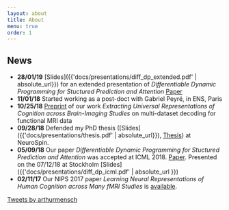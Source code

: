 ```yaml
---
layout: about
title: About
menu: true
order: 1
---
```


## News
- **28/01/19** [Slides]({{'docs/presentations/diff_dp_extended.pdf' | absolute_url}}) for an extended presentation of *Differentiable Dynamic Programming for Stuctured Prediction and Attention* [Paper](https://arxiv.org/abs/1802.03676)
- **11/01/18** Started working as a post-doct with Gabriel Peyré, in ENS, Paris
- **10/25/18** [Preprint](https://arxiv.org/pdf/1809.06035.pdf) of our work *Extracting Universal Representations of
Cognition across Brain-Imaging Studies* on multi-dataset decoding for functional MRI data
- **09/28/18** Defended my PhD thesis ([Slides]({{'docs/presentations/thesis.pdf' | absolute_url}}), [Thesis](https://tel.archives-ouvertes.fr/tel-01891633/document)) at NeuroSpin.
- **05/09/18** Our paper *Differentiable Dynamic Programming for Stuctured Prediction and Attention* was accepted at ICML 2018. [Paper](https://arxiv.org/abs/1802.03676). Presented on the 07/12/18 at Stockholm [Slides]({{'docs/presentations/diff_dp_icml.pdf' | absolute_url }})
- **02/11/17** Our NIPS 2017 paper *Learning Neural Representations of Human Cognition across Many fMRI Studies* is [available](https://hal.archives-ouvertes.fr/hal-01626823v2).

<a class="twitter-timeline" data-width="600" data-height="1000" data-dnt="true" href="https://twitter.com/arthurmensch?ref_src=twsrc%5Etfw">Tweets by arthurmensch</a> <script async src="https://platform.twitter.com/widgets.js" charset="utf-8"></script> 
